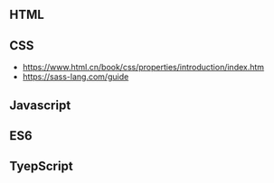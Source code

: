 ## HTML

## CSS

* https://www.html.cn/book/css/properties/introduction/index.htm
* https://sass-lang.com/guide

## Javascript

## ES6

## TyepScript

